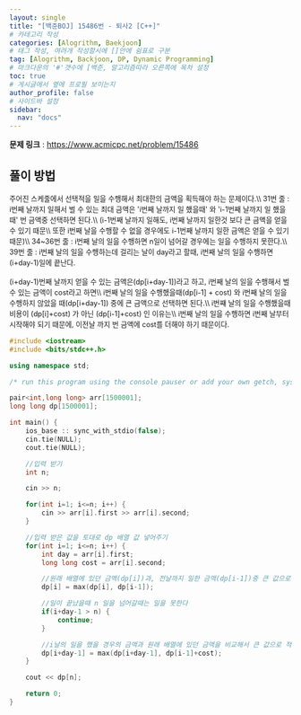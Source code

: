 ```yaml
---
layout: single
title: "[백준BOJ] 15486번 - 퇴사2 [C++]"
# 카테고리 작성
categories: [Alogrithm, Baekjoon]
# 태그 작성, 여려개 작성할시에 []안에 쉼표로 구분
tag: [Alogrithm, Backjoon, DP, Dynamic Programming]
# 마크다운의 '#'갯수에 [백준, 알고리즘따라 오른쪽에 목차 설정
toc: true
# 게시글에서 옆에 프로필 보이는지
author_profile: false
# 사이드바 설정
sidebar:
  nav: "docs"
---
```


**문제 링크** : <https://www.acmicpc.net/problem/15486>

## 풀이 방법

<span style="font-size:90%">
주어진 스케줄에서 선택적을 일을 수행해서 최대한의 금액을 획득해야 하는 문제이다.\\
31번 줄 : i번째 날까지 일해서 벌 수 있는 최대 금액은 'i번째 날까지 일 했을때' 와 'i-1번째 날까지 일 했을때' 번 금액중 선택하면 된다.\\
(i-1번째 날까지 일해도, i번째 날까지 일한것 보다 큰 금액을 얻을 수 있기 때문\\
또한 i번째 날을 수행할 수 없을 경우에도 i-1번째 날까지 일한 금액은 얻을 수 있기 때문)\\
34~36번 줄 : i번째 날의 일을 수행하면 n일이 넘어갈 경우에는 일을 수행하지 못한다.\\
39번 줄 : i번째 날의 일을 수행하는데 걸리는 날이 day라고 할때, i번째 날의 일을 수행하면 (i+day-1)일에 끝난다.<br><br>
(i+day-1)번째 날까지 얻을 수 있는 금액은(dp[i+day-1])라고 하고, i번째 날의 일을 수행해서 벌 수 있는 금액이 cost라고 하면\\
i번째 날의 일을 수행했을때(dp[i-1] + cost) 와 i번째 날의 일을 수행하지 않았을 때(dp[i+day-1]) 중에 큰 금액으로 선택하면 된다.\\
i번쨰 날의 일을 수행했을때 비용이 (dp[i]+cost) 가 아닌 (dp[i-1]+cost) 인 이유는\\
i번째 날의 일을 수행하면 i번째 날부터 시작해야 되기 때문에, 이전날 까지 번 금액에 cost를 더해야 하기 때문이다.
</span>

```c++
#include <iostream>
#include <bits/stdc++.h>

using namespace std;

/* run this program using the console pauser or add your own getch, system("pause") or input loop */

pair<int,long long> arr[1500001];
long long dp[1500001];

int main() {
	ios_base :: sync_with_stdio(false);
	cin.tie(NULL);
	cout.tie(NULL);

	//입력 받기
	int n;

	cin >> n;

	for(int i=1; i<=n; i++) {
		cin >> arr[i].first >> arr[i].second;
	}

	//입력 받은 값을 토대로 dp 배열 값 넣어주기
	for(int i=1; i<=n; i++) {
		int day = arr[i].first;
		long long cost = arr[i].second;

		//원래 배열에 있던 금액(dp[i])과, 전날까지 일한 금액(dp[i-1])중 큰 값으로 배열 값을 적용 시켜 주기
		dp[i] = max(dp[i], dp[i-1]);

		//일이 끝났을때 n 일을 넘어갈때는 일을 못한다
		if(i+day-1 > n) {
			continue;
		}

		//i날의 일을 했을 경우의 금액과 원래 배열에 있던 금액을 비교해서 큰 값으로 적용시켜 주기
		dp[i+day-1] = max(dp[i+day-1], dp[i-1]+cost);
	}

	cout << dp[n];

	return 0;
}
```
